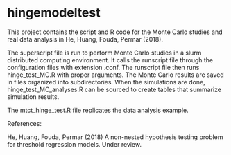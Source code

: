# hingemodeltest

This project contains the script and R code for the Monte Carlo studies and real data analysis in He, Huang, Fouda, Permar (2018). 

The superscript file is run to perform Monte Carlo studies in a slurm distributed computing environment. It calls the runscript file through the configuration files with extension .conf. The runscript file then runs hinge_test_MC.R with proper arguments. The Monte Carlo results are saved in files organized into subdirectories. When the simulations are done, hinge_test_MC_analyses.R can be sourced to create tables that summarize simulation results.

The mtct_hinge_test.R file replicates the data analysis example.

References:

He, Huang, Fouda, Permar (2018) A non-nested hypothesis testing problem for threshold regression models. Under review.
